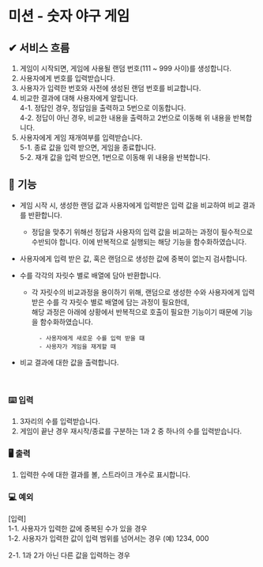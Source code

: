 # 미션 - 숫자 야구 게임

## ✔ 서비스 흐름
1. 게임이 시작되면, 게임에 사용될 랜덤 번호(111 ~ 999 사이)를 생성합니다.
2. 사용자에게 번호를 입력받습니다.
3. 사용자가 입력한 번호와 사전에 생성된 랜덤 번호를 비교합니다.
4. 비교한 결과에 대해 사용자에게 알립니다.<br>
   4-1. 정답인 경우, 정답임을 출력하고 5번으로 이동합니다.<br>
   4-2. 정답이 아닌 경우, 비교한 내용을 출력하고 2번으로 이동해 위 내용을 반복합니다.
5. 사용자에게 게임 재개여부를 입력받습니다.<br>
   5-1. 종료 값을 입력 받으면, 게임을 종료합니다.<br>
   5-2. 재개 값을 입력 받으면, 1번으로 이동해 위 내용을 반복합니다.

## 🚀 기능

    
- 게임 시작 시, 생성한 랜덤 값과 사용자에게 입력받은 입력 값을 비교하여 비교 결과를 반환합니다.
    - 정답을 맞추기 위해선 정답과 사용자의 입력 값을 비교하는 과정이 필수적으로 수반되야 합니다. 이에 반복적으로 실행되는 해당 기능을 함수화하였습니다.

- 사용자에게 입력 받은 값, 혹은 랜덤으로 생성한 값에 중복이 없는지 검사합니다.
- 수를 각각의 자릿수 별로 배열에 담아 반환합니다.
    - 각 자릿수의 비교과정을 용이하기 위해, 랜덤으로 생성한 수와 사용자에게 입력 받은 수를 각 자릿수 별로 배열에 담는 과정이 필요한데, <br> 
      해당 과정은 아래에 상황에서 반복적으로 호출이 필요한 기능이기 때문에 기능을 함수화하였습니다.
      ```
        - 사용자에게 새로운 수를 입력 받을 떄
        - 사용자가 게임을 재게할 때  
      ```
- 비교 결과에 대한 값을 출력합니다.

<br>

### ⌨️ 입력

1. 3자리의 수를 입력받습니다. 
2. 게임이 끝난 경우 재시작/종료를 구분하는 1과 2 중 하나의 수를 입력받습니다.

### 🖥 출력

1. 입력한 수에 대한 결과를 볼, 스트라이크 개수로 표시합니다.

### 💻 예외

[입력] <br>
1-1. 사용자가 입력한 값에 중복된 수가 있을 경우
<br>
1-2. 사용자가 입력한 값이 입력 범위를 넘어서는 경우 (예) 1234, 000

2-1. 1과 2가 아닌 다른 값을 입력하는 경우
